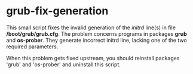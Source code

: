 # grub-fix-generation

This small script fixes the invalid generation of the <i>initrd</i> line(s) in file <b>/boot/grub/grub.cfg</b>.
The problem concerns programs in packages <b>grub</b> and <b>os-prober</b>.
They generate incorrect initrd line, lacking one of the two required parameters.

When this problem gets fixed upstream, you should reinstall packages 'grub' and 'os-prober'
and uninstall this script.
